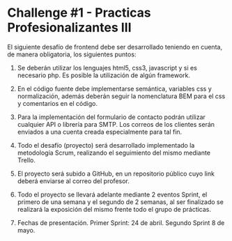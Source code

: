 # Challenge #1 - Practicas Profesionalizantes III

El siguiente desafío de frontend debe ser desarrollado teniendo en cuenta, de manera obligatoria, los siguientes puntos:

1. Se deberán utilizar los lenguajes html5, css3, javascript y si es necesario php. Es posible la utilización de algún framework.

2. En el código fuente debe implementarse semántica, variables css y normalización, además deberán seguir la nomenclatura BEM para el css y comentarios en el código.

3. Para la implementación del formulario de contacto podrán utilizar cualquier API o librería para SMTP. Los correos de los clientes serán enviados a una cuenta creada especialmente para tal fin.

4. Todo el desafío (proyecto) será desarrollado implementado la metodología Scrum, realizando el seguimiento del mismo mediante Trello.

5. El proyecto será subido a GitHub, en un repositorio público cuyo link deberá enviarse al correo del profesor.

6. Todo el proyecto se llevará adelante mediante 2 eventos Sprint, el primero de una semana y el segundo de 2 semanas, al ser finalizado se realizará la exposición del mismo frente todo el grupo de prácticas.

7. Fechas de presentación. Primer Sprint: 24 de abril. Segundo Sprint 8 de mayo.
